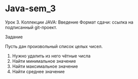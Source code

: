 # Java-sem_3
Урок 3. Коллекции JAVA: Введение
Формат сдачи: ссылка на подписанный git-проект.

Задание

Пусть дан произвольный список целых чисел.

1) Нужно удалить из него чётные числа
2) Найти минимальное значение
3) Найти максимальное значение
4) Найти среднее значение
